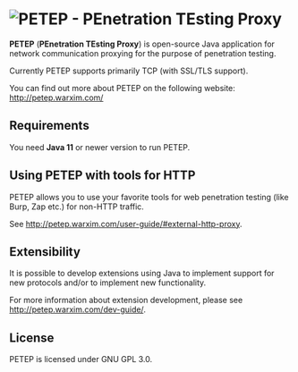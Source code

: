 # ![PETEP - PEnetration TEsting Proxy](http://petep.warxim.com/img/logo.png)
**PETEP** (**PEnetration TEsting Proxy**) is open-source Java application for network communication proxying for the purpose of penetration testing.

Currently PETEP supports primarily TCP (with SSL/TLS support).

You can find out more about PETEP on the following website: http://petep.warxim.com/

## Requirements
You need **Java 11** or newer version to run PETEP.

## Using PETEP with tools for HTTP
PETEP allows you to use your favorite tools for web penetration testing (like Burp, Zap etc.) for non-HTTP traffic. 

See http://petep.warxim.com/user-guide/#external-http-proxy.

## Extensibility
It is possible to develop extensions using Java to implement support for new protocols and/or to implement new functionality. 

For more information about extension development, please see http://petep.warxim.com/dev-guide/.

## License
PETEP is licensed under GNU GPL 3.0.

